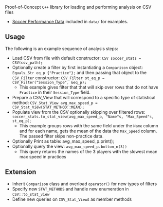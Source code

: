 Proof-of-Concept `C++` library for loading and performing analysis on CSV files
- [Soccer Performance Data](https://www.kaggle.com/datasets/michaelhegedusich/soccer-performance-data) included in `data/` for examples.

## Usage
The following is an example sequence of analysis steps:
- Load CSV from file with default constructor: `CSV soccer_stats = CSV(csv_path);`
- Optionally create a filter by first instantiating a `Comparison` object: `Equals_Str eq_p {"Practice"};` and then passing that object to the `CSV_Filter` constructor: `CSV_Filter st_eq_p = CSV_Filter("Session_Type", &eq_p);`
    - This example gives filter that that will skip over rows that do not have
        `Practice` in their `Session_Type` field.
- Prepare a CSV_View that will correspond to a specific type of statistical
    method: `CSV_Stat_View avg_max_speed_p = CSV_Stat_View(STAT_METHOD::MEAN);`
- Populate view from the CSV optionally skipping over filtered rows: `soccer_stats.to_stat_view(avg_max_speed_p, "Name"s, "Max_Speed"s, st_eq_p);`
    - This example groups rows with the same field under the `Name` column and for each name, gets the mean of the data the `Max_Speed` column. The passed filter skips non-practice data.
- Optionally Print as table: avg_max_speed_p.print();
- Optionally query the view: `avg_max_speed_p.bottom_n(3))`
    - This query returns the names of the 3 players with the slowest mean
        max speed in practices

## Extension
- Inherit `Comparison` class and overload `operator()` for new types of filters
- Specify new `STAT_METHODS` and handle new enumeration in `CSV::to_stat_view`
- Define new queries on `CSV_Stat_View`s as member methods
